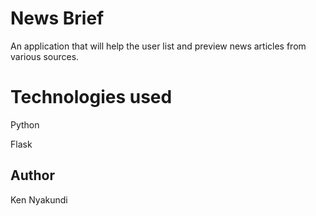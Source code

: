 # News Brief
An application that will help the user list and preview news articles from various sources.

# Technologies used

Python

Flask

## Author

Ken Nyakundi